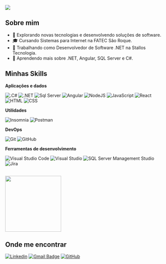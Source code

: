 ![](https://komarev.com/ghpvc/?username=GabrielViana1&color=006bed)

## Sobre mim

- 🤔 Explorando novas tecnologias e desenvolvendo soluções de software.
- 🎓 Cursando Sistemas para Internet na FATEC São Roque.
- 💼 Trabalhando como Desenvolvedor de Software .NET na Stallos Tecnologia.
- 🌱 Aprendendo mais sobre .NET, Angular, SQL Server e C#.

## Minhas Skills

**Aplicações e dados**

![.C#](https://img.shields.io/badge/-C%23-333333?style=flat&logo=c-sharp&logoColor=239120)
![.NET](https://img.shields.io/badge/-.NET-333333?style=flat&logo=.NET&logoColor=512BD4)
![Sql Server](https://img.shields.io/badge/-SQL%20Server-333333?style=flat&logo=microsoft-sql-server&logoColor=CC2927)
![Angular](https://img.shields.io/badge/-Angular-333333?style=flat&logo=angular&logoColor=DD0031)
![NodeJS](https://img.shields.io/badge/-Node.js-333333?style=flat&logo=node.js&logoColor=white)
![JavaScript](https://img.shields.io/badge/-JavaScript-333333?style=flat&logo=javascript&logoColor=F7DF1E)
![React](https://img.shields.io/badge/-React-333333?style=flat&logo=react&logoColor=61DAFB)
![HTML](https://img.shields.io/badge/-HTML-333333?style=flat&logo=html5&logoColor=E34F26)
![CSS](https://img.shields.io/badge/-CSS-333333?style=flat&logo=css3&logoColor=1572B6)

**Utilidades**

![Insomnia](https://img.shields.io/badge/-Insomnia-333333?style=flat&logo=insomnia)
![Postman](https://img.shields.io/badge/-Postman-333333?style=flat&logo=postman)

**DevOps**

![Git](https://img.shields.io/badge/-Git-333333?style=flat&logo=git)
![GitHub](https://img.shields.io/badge/-GitHub-333333?style=flat&logo=github)

**Ferramentas de desenvolvimento**

![Visual Studio Code](https://img.shields.io/badge/-Visual%20Studio%20Code-333333?style=flat&logo=visual-studio-code&logoColor=007ACC)
![Visual Studio](https://img.shields.io/badge/-Visual%20Studio-333333?style=flat&logo=visual-studio&logoColor=5C2D91)
![SQL Server Management Studio](https://img.shields.io/badge/-SSMS-333333?style=flat&logo=microsoft-sql-server&logoColor=CC2927)
![Jira](https://img.shields.io/badge/-Jira-333333?style=flat&logo=jira&logoColor=0052CC)

<br/>

<a href="https://github.com/GabrielViana1" title="Perfil do Gabriel Viana">
  <img height="180em" src="https://github-readme-stats.vercel.app/api?username=GabrielViana1&theme=dracula&show_icons=true" />
</a>

## Onde me encontrar

[![Linkedin](https://img.shields.io/badge/-ogabrielviana-blue?style=flat-square&logo=Linkedin&logoColor=white&link=https://www.linkedin.com/in/ogabrielviana/)](https://www.linkedin.com/in/ogabrielviana/)
[![Gmail Badge](https://img.shields.io/badge/-bielviana117@gmail.com-006bed?style=flat-square&logo=Gmail&logoColor=white&link=mailto:bielviana117@gmail.com)](mailto:bielviana117@gmail.com)
[![GitHub](https://img.shields.io/github/followers/GabrielViana1?label=follow&style=social)](https://github.com/GabrielViana1)
